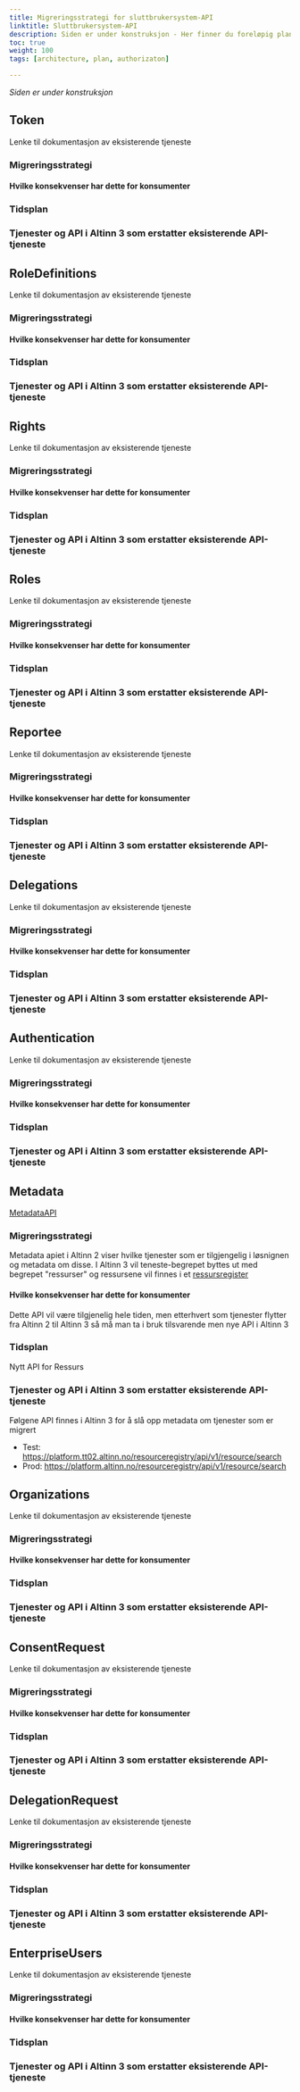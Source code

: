 ```yaml
---
title: Migreringsstrategi for sluttbrukersystem-API
linktitle: Sluttbrukersystem-API
description: Siden er under konstruksjon - Her finner du foreløpig plan for hva som skjer med autorisasjons API for Sluttbrukersystem i overgangen mellom Altinn 2 og Altinn 3. Planen vil bli endret underveis. 
toc: true
weight: 100
tags: [architecture, plan, authorizaton]

---
```


*Siden er under konstruksjon*

## Token
Lenke til dokumentasjon av eksisterende tjeneste
### Migreringsstrategi
#### Hvilke konsekvenser har dette for konsumenter
### Tidsplan
### Tjenester og API i Altinn 3 som erstatter eksisterende API-tjeneste

## RoleDefinitions
Lenke til dokumentasjon av eksisterende tjeneste
### Migreringsstrategi
#### Hvilke konsekvenser har dette for konsumenter
### Tidsplan
### Tjenester og API i Altinn 3 som erstatter eksisterende API-tjeneste

## Rights
Lenke til dokumentasjon av eksisterende tjeneste
### Migreringsstrategi
#### Hvilke konsekvenser har dette for konsumenter
### Tidsplan
### Tjenester og API i Altinn 3 som erstatter eksisterende API-tjeneste

## Roles
Lenke til dokumentasjon av eksisterende tjeneste
### Migreringsstrategi
#### Hvilke konsekvenser har dette for konsumenter
### Tidsplan
### Tjenester og API i Altinn 3 som erstatter eksisterende API-tjeneste

## Reportee
Lenke til dokumentasjon av eksisterende tjeneste
### Migreringsstrategi
#### Hvilke konsekvenser har dette for konsumenter
### Tidsplan
### Tjenester og API i Altinn 3 som erstatter eksisterende API-tjeneste

## Delegations
Lenke til dokumentasjon av eksisterende tjeneste
### Migreringsstrategi
#### Hvilke konsekvenser har dette for konsumenter
### Tidsplan
### Tjenester og API i Altinn 3 som erstatter eksisterende API-tjeneste

## Authentication
Lenke til dokumentasjon av eksisterende tjeneste
### Migreringsstrategi
#### Hvilke konsekvenser har dette for konsumenter
### Tidsplan
### Tjenester og API i Altinn 3 som erstatter eksisterende API-tjeneste

## Metadata
[MetadataAPI](https://altinn.github.io/docs/api/rest/metadata/)
### Migreringsstrategi
Metadata apiet i Altinn 2 viser hvilke tjenester som er tilgjengelig i løsnignen og metadata om disse. 
I Altinn 3 vil teneste-begrepet byttes ut med begrepet "ressurser" og ressursene vil finnes i et [ressursregister](/authorization/modules/resourceregistry/)
#### Hvilke konsekvenser har dette for konsumenter
Dette API vil være tilgjenelig hele tiden, men etterhvert som tjenester flytter fra Altinn 2 til Altinn 3 så må man ta i bruk tilsvarende men nye API i Altinn 3 
### Tidsplan
Nytt API for Ressurs
### Tjenester og API i Altinn 3 som erstatter eksisterende API-tjeneste
Følgene API finnes i Altinn 3 for å slå opp metadata om tjenester som er migrert
- Test: https://platform.tt02.altinn.no/resourceregistry/api/v1/resource/search
- Prod: https://platform.altinn.no/resourceregistry/api/v1/resource/search 

## Organizations
Lenke til dokumentasjon av eksisterende tjeneste
### Migreringsstrategi
#### Hvilke konsekvenser har dette for konsumenter
### Tidsplan
### Tjenester og API i Altinn 3 som erstatter eksisterende API-tjeneste

## ConsentRequest
Lenke til dokumentasjon av eksisterende tjeneste
### Migreringsstrategi
#### Hvilke konsekvenser har dette for konsumenter
### Tidsplan
### Tjenester og API i Altinn 3 som erstatter eksisterende API-tjeneste

## DelegationRequest
Lenke til dokumentasjon av eksisterende tjeneste
### Migreringsstrategi
#### Hvilke konsekvenser har dette for konsumenter
### Tidsplan
### Tjenester og API i Altinn 3 som erstatter eksisterende API-tjeneste

## EnterpriseUsers
Lenke til dokumentasjon av eksisterende tjeneste
### Migreringsstrategi
#### Hvilke konsekvenser har dette for konsumenter
### Tidsplan
### Tjenester og API i Altinn 3 som erstatter eksisterende API-tjeneste
